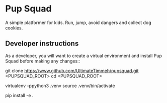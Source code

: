 # Pup Squad

A simple platformer for kids. Run, jump, avoid dangers and collect dog cookies.

## Developer instructions

As a developer, you will want to create a virtual environment and install Pup
Squad before making any changes::

   git clone https://www.github.com/UltimateTimmeh/pupsquad.git <PUPSQUAD_ROOT>
   cd <PUPSQUAD_ROOT>

   virtualenv -ppython3 .venv
   source .venv/bin/activate

   pip install -e .
